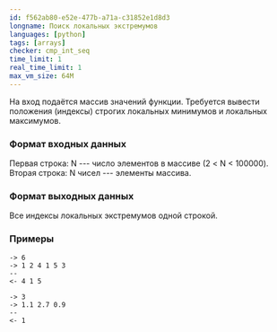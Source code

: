 ```yaml
---
id: f562ab80-e52e-477b-a71a-c31852e1d8d3
longname: Поиск локальных экстремумов
languages: [python]
tags: [arrays]
checker: cmp_int_seq
time_limit: 1
real_time_limit: 1
max_vm_size: 64M
---
```



На вход подаётся массив значений функции.
Требуется вывести положения (индексы) строгих
локальных минимумов и локальных максимумов.
 

### Формат входных данных

Первая строка: N --- число элементов в массиве (2 < N < 100000).
Вторая строка: N чисел --- элементы массива.
### Формат выходных данных

Все индексы локальных экстремумов одной строкой.

### Примеры

```
-> 6
-> 1 2 4 1 5 3
--
<- 4 1 5
```

```
-> 3
-> 1.1 2.7 0.9
--
<- 1
```
